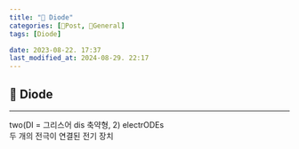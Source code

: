 ```yaml
---
title: "🥑 Diode"
categories: [📀Post, 🥑General]
tags: [Diode]

date: 2023-08-22. 17:37
last_modified_at: 2024-08-29. 22:17
---
```


## 📀 Diode

---

two(DI = 그리스어 dis 축약형, 2) electrODEs  
두 개의 전극이 연결된 전기 장치  
